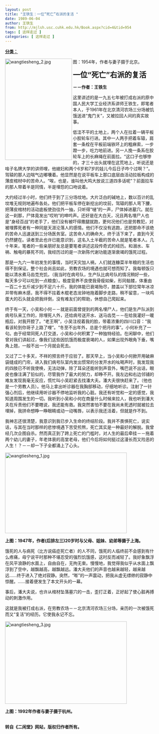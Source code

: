 ```yaml
---
layout: post
title: "王铁生：一位“死亡”右派的复活 "
date: 1989-06-04
author: 王铁生
from: http://mjlsh.usc.cuhk.edu.hk/Book.aspx?cid=4&tid=954
tags: [ 这样走过 ]
categories: [ 这样走过 ]
---
```


<div style="margin: 15px 10px 10px 0px;">
 <div>
  <span id="ctl00_ContentPlaceHolder1_chapter1_SubjectLabel" style="font-weight:bold;text-decoration:underline;">
   分类：
  </span>
 </div>
 <p>
  <img align="left" alt="wangtiesheng_2.jpg" border="0" height="333" src="http://mjlsh.usc.cuhk.edu.hk/medias/contents/954/wangtiesheng_2.jpg" width="220"/>
 </p>
 <p>
 </p>
 <p>
  图：1954年，作者与妻子摄于北京。
 </p>
 <p>
 </p>
 <p>
 </p>
 <p>
  <strong>
   <font size="5">
    一位“死亡”右派的复活
   </font>
  </strong>
 </p>
 <p>
  <strong>
   －－作者：王铁生
  </strong>
 </p>
 <p>
  这里讲述的是一九五七年被打成右派的原中国人民大学工业经济系讲师王铁生，即笔者本人，于1961年在北京清河农场三分场被饥饿送进“鬼门关”，又被拉回人间的真实故事。
 </p>
 <p>
  低洼不平的土地上，两个人在拉着一辆平板小胶轮车行进。其中一人两手把着车辕，肩套一条栓在平板前端铁环上的粗麻索，一步蹬一步，吃力地前进。另一人挽一条系在胶轮车上的长麻绳在前面拉。“这口子也够惨的，才三十出头就埋在这荒地上，听说还是啥子名牌大学的讲师哩，他媳妇和两个6岁和7岁的娃儿今后日子咋个过啊？”。驾辕的那人边喘气边嘟囔着。他显然是在说平板车上那口底层由活动拉板构成的薄皮棺材中的苦命人。“唉，也是，谁叫他大鸣大放说三道四多话呢”？前面拉车的那人带着半是同情，半是埋怨的口吻说着。
 </p>
 <p>
  大约经过半小时，他们终于到了三分场坟地。大片泛白的碱地上，数以百计的乱坟堆无规则地遍布各处。他们把平板车停在新挖出的坟前，驾辕的那人弯下腰，把薄皮棺材的活动底板使劲往外一抽，只听得“嗵”的一声，尸体掉进墓穴。就在这一刹那，尸体竟发出“哎哟”的呻吟声。还好是在大白天，况且两名埋尸人也是“身经百战”的老手了，他们没有被吓得撒腿就跑，更何况他们也是劳教犯，对被埋葬死者有一种同是天涯沦落人的感情。他们不仅没有逃跑，还把那命不该绝的苦命人迅速送到三分场医务室。这苦命人的确命大，终于活下来了，直到今天仍然健在。读者至此也许已能意识到，这名入土半截的苦命人就是笔者本人。几十年来，笔者的一些亲朋好友总是要笔者讲述这段传奇式的经历。和溺水、车祸、触电的暴死不同，我经历过的是一次新陈代谢功能逐渐衰竭的饿死过程。
 </p>
 <p>
  那是一九六一年初发生的事情，当时天灾加人祸，人们就连糠菜半年粮的生活也得不到保证。整个社会尚且如此，劳教农场的境遇也就可想而知了。我每顿饭只能以清水煮马齿苋充饥，（我当时在病号队，生产队比病号队的情况稍好一些，每天多少可以吃到一点粮食）。极度营养不良使我骨瘦如柴，形同骷髅，体重由一百二十五斤减少到不足六十斤。我的体能已衰竭殆尽，膝盖以下部位常年冰凉并带有麻木感，我不得不拄着木棍老态龙钟地拖着脚步走路，稍不留意，一块鸡蛋大的石头就会把我绊倒，没有难友们的帮助，休想自己爬起来。
 </p>
 <p>
  终于有一天，小吴和小何－－就是前面曾提到的两名埋尸人，他们是生产队派到病号队来工作的，除埋死人外，还给病号送开水、送马齿苋－－在给我灌好一暖瓶后，对我开腔了。“老王啊”，小吴注视着我的脸，带着浓重的四川口音：“我看该轮到你哥子上路了哩”。“冬至不出年外，总是个把月的事”。小何补充了一句。由于经常同死人打交道，小吴和小何积累了一种独特经验。在闲聊中，他们曾对我们讲起过，像我们这些因饥饿而极度衰竭的人，如果出现外眼角下垂，嘴角上翘，一般不出一个月就会死去。
 </p>
 <p>
  又过了二十多天，不祥的预言终于应验了。那天早上，当小吴和小何掀开用破麻袋缝成的门帘，进入我们病号队室内发出惯常的分发开水的吆喝声时，我发现我的四肢已不听我使唤，无法动弹，除了耳朵还能听到声音外，嘴巴说不出话，眼皮也像注满了铅似的，尽管我作了最大的努力，却睁不开。我左边和右边邻铺的难友发现我毫无反应，慌忙叫小吴赶紧去找潘大夫。潘大夫很快赶来了。（他也是一个劳教人员）。他马上拿出听诊器在我胸部移动，仔细地听诊。注射了一针强心剂后，他继续用听诊器不停地监听我的心脏。我还有听觉和一定的感觉，我知道周围发生的一切。我听到小吴和小何在商量什么时候来拉人，我也听到潘大夫在斥责他们不要瞎说，我还能有救。我突然害怕不要在我尚未死透时就被拉去埋掉，我拼命想睁一睁眼睛或动一动嘴唇，以表示我还活着，但就是作不到。
 </p>
 <p>
  我神志还很清楚，我意识到我已步入生命的终结阶段。我并不畏惧死亡，说实话，与其在当时那样的悲惨境遇下苦受煎熬，死亡其实是一种最好的解脱。我曾经几次企图自杀。然而真正到了跨上死亡的门槛时，对人生的最后牵挂－－拖着两个幼儿的妻子，年老体衰的高堂老母，他们今后将如何挺过这漫长而又险恶的人生！？－－却一下子全都涌上了心头。
 </p>
 <p>
  <img align="top" alt="wangtiesheng_1.jpg" border="0" height="265" src="http://mjlsh.usc.cuhk.edu.hk/medias/contents/954/wangtiesheng_1.jpg" width="400"/>
 </p>
 <p>
  <strong>
   上图：1947年，作者(后排左三)20岁时与父母、姐妹、幼弟等摄于上海。
  </strong>
 </p>
 <p>
  饿死的人与病死（比方说癌症死亡者）的人不同，饿死的人临终前不会感到有什么疼痛，毋宁说平时那种不堪忍受的强烈饥饿感，这时反而减轻了。我好象飘浮在风平浪静的水面上，自由自在，无拘无束。慢慢地，我觉得我似乎从水面上飘浮到了空中，越飘越高，越飘越远。潘大夫他们的声音也越来越轻，越来越远……终于进入了绝对寂静。突然，“嘭”的一声震动，把我从虚无缥缈的寂静中惊醒。……接着便发生了本文开头的一幕。
 </p>
 <p>
  事后，潘大夫说，也许从棺材坠落墓穴的一击，歪打正着，正好起了使心脏再搏动的刺激作用。
 </p>
 <p>
  这就是我被打成右派，在劳教农场－－北京清河农场三分场，亲历的一次被饿死而又“复活”的经历。它使我永记不忘。
 </p>
 <p>
  <img align="top" alt="wangtiesheng_3.jpg" border="0" height="271" src="http://mjlsh.usc.cuhk.edu.hk/medias/contents/954/wangtiesheng_3.jpg" width="400"/>
 </p>
 <p>
  <strong>
   上图：1992年作者与妻子摄于杭州。
  </strong>
 </p>
 <p>
  <br/>
  <strong>
   转自《二闲堂》网站，版权归作者所有。
  </strong>
 </p>
</div>

